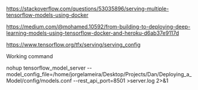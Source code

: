 https://stackoverflow.com/questions/53035896/serving-multiple-tensorflow-models-using-docker

https://medium.com/@mohamed.10592/from-building-to-deploying-deep-learning-models-using-tensorflow-docker-and-heroku-d6ab37e9117d

https://www.tensorflow.org/tfx/serving/serving_config


Working command

nohup tensorflow_model_server --model_config_file=/home/jorgelameira/Desktop/Projects/Dan/Deploying_a_Model/config/models.conf --rest_api_port=8501 >server.log 2>&1

